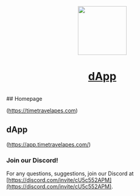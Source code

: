 <p align="center">
  <a href="https://timetravelapes.com">
    <picture>
      <source media="(prefers-color-scheme: dark)" srcset="https://i.ibb.co/YZ11TPJ/Banner.png">
      <img src="https://i.ibb.co/YZ11TPJ/Banner.png" height="128">
    </picture>
    <h1 align="center">dApp</h1>
  </a>
</p>

<p align="center">
<a aria-label="NPM version" href="https://www.npmjs.com/package/next">
    <img alt="" src="https://img.shields.io/npm/v/next.svg?style=for-the-badge&labelColor=000000">
  </a>
  
 </p>
## Homepage 

(https://timetravelapes.com) 

## dApp 

(https://app.timetravelapes.com/) 



### Join our Discord!

For any questions, suggestions, join our Discord at [https://discord.com/invite/cU5c552APM](https://discord.com/invite/cU5c552APM).
